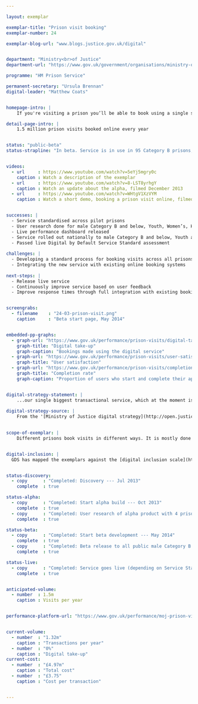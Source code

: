 ```yaml
---

layout: exemplar

exemplar-title: "Prison visit booking"
exemplar-number: 24

exemplar-blog-url: "www.blogs.justice.gov.uk/digital"


department: "Ministry<br>of Justice"
department-url: "https://www.gov.uk/government/organisations/ministry-of-justice"

programme: "HM Prison Service"

permanent-secretary: "Ursula Brennan"
digital-leader: "Matthew Coats"


homepage-intro: |
    If you're visiting a prison you’ll be able to book using a single service, offering a simpler, faster experience for families, friends and professionals

detail-page-intro: |
    1.5 million prison visits booked online every year


status: "public-beta"
status-strapline: "In beta. Service is in use in 95 Category B prisons, including Youth and Women’s and the team is preparing to take the service live."


videos:
  - url     : https://www.youtube.com/watch?v=5eYj5mgry0c
    caption : Watch a description of the exemplar
  - url     : https://www.youtube.com/watch?v=8-LST8yrhgY
    caption : Watch an update about the alpha, filmed December 2013
  - url     : https://www.youtube.com/watch?v=WHtgV1XzVYM
    caption : Watch a short demo, booking a prison visit online, filmed January 2014


successes: |
  - Service standardised across pilot prisons
  - User research done for male Category B and below, Youth, Women’s, High Security Estate (Category A) and Contracted Out prisons 
  - Live performance dashboard released
  - Service rolled out nationally to male Category B and below, Youth and Women’s prisons
  - Passed live Digital by Default Service Standard assessment
  
challenges: |
  - Developing a standard process for booking visits across all prisons
  - Integrating the new service with existing online booking systems
  
next-steps: |
  - Release live service
  - Continuously improve service based on user feedback
  - Improve response times through full integration with existing booking systems


screengrabs:
  - filename    : "24-03-prison-visit.png"
    caption     : "Beta start page, May 2014"


embedded-pp-graphs:
  - graph-url: "https://www.gov.uk/performance/prison-visits/digital-takeup"
    graph-title: "Digital take-up"
    graph-caption: "Bookings made using the digital service"
  - graph-url: "https://www.gov.uk/performance/prison-visits/user-satisfaction"
    graph-title: "User satisfaction"
  - graph-url: "https://www.gov.uk/performance/prison-visits/completion-rate"
    graph-title: "Completion rate"
    graph-caption: "Proportion of users who start and complete their application using the digital service"


digital-strategy-statement: |
    ...our single biggest transactional service, which at the moment is a phone- or email-based, manual data entry system.
    
digital-strategy-source: |
    From the '[Ministry of Justice digital strategy](http://open.justice.gov.uk/digital-strategy/)' – December 2012
    

scope-of-exemplar: |
    Different prisons book visits in different ways. It is mostly done by phone or email and often requires family members to spend a long time getting through on the phone. A digital channel will cut administrative costs to the National Offender Management Service (NOMS) and make the process easier for families --- encouraging more to visit --- and more efficient for professional visitors.


digital-inclusion: |
  GDS has mapped the exemplars against the [digital inclusion scale](https://www.gov.uk/government/publications/government-digital-inclusion-strategy/government-digital-inclusion-strategy#measuring-digital-exclusion) to help show where these services may be difficult for some people to use. [See the rating for Prison Visit booking](https://www.gov.uk/government/publications/government-digital-inclusion-strategy/exemplar-services-and-identity-assurance-how-complex-they-are#prison-visit-booking)


status-discovery:
  - copy      : "Completed: Discovery --- Jul 2013"
    complete  : true

status-alpha:
  - copy      : "Completed: Start alpha build --- Oct 2013"
    complete  : true
  - copy      : "Completed: User research of alpha product with 4 prisons --- Dec 2013 to Apr 2014"
    complete  : true

status-beta:
  - copy      : "Completed: Start beta development --- May 2014"
    complete  : true
  - copy      : "Completed: Beta release to all public male Category B and below, Youth and Women’s prisons in England and Wales --- Jun 2014"
    complete  : true

status-live:
  - copy      : "Completed: Service goes live (depending on Service Standard Assessment) --- Sep 2014"
    complete  : true


anticipated-volume:
  - number  : 1.5m
    caption : Visits per year


performance-platform-url: "https://www.gov.uk/performance/moj-prison-visit-booking"


current-volume:
  - number  : "1.32m"
    caption : "Transactions per year"
  - number  : "0%"
    caption : "Digital take-up"
current-cost:
  - number  : "£4.97m"
    caption : "Total cost"
  - number  : "£3.75"
    caption : "Cost per transaction"


---
```



